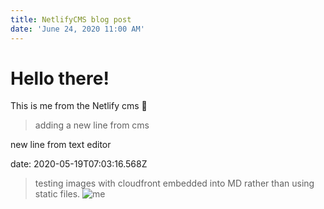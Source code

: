 ```yaml
---
title: NetlifyCMS blog post
date: 'June 24, 2020 11:00 AM'
---
```


# Hello there!

This is me from the Netlify cms 🕺

> adding a new line from cms

new line from text editor

date: 2020-05-19T07:03:16.568Z

> testing images with cloudfront embedded into MD rather than using static files.
![me](https://d281hw6jrax8rk.cloudfront.net/ryan.jpg)

